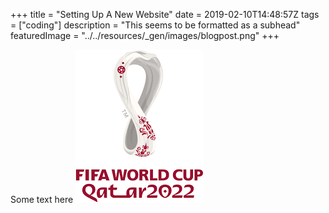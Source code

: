 +++
title = "Setting Up A New Website"
date = 2019-02-10T14:48:57Z
tags = ["coding"]
description = "This seems to be formatted as a subhead"
featuredImage = "../../resources/_gen/images/blogpost.png"
+++

Some text here
![alt text](static/images/blogpost.png)
